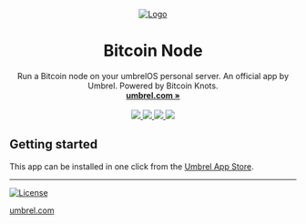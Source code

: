 <p align="center">
  <a href="https://apps.umbrel.com/app/bitcoin">
    <img src="https://github.com/user-attachments/assets/b9ff1e96-f899-41e3-8295-3247b88f6f79" alt="Logo">
  </a>
  <h1 align="center">Bitcoin Node</h1>
  <p align="center">
    Run a Bitcoin node on your umbrelOS personal server. An official app by Umbrel. Powered by Bitcoin Knots.
    <br />
    <a href="https://umbrel.com"><strong>umbrel.com »</strong></a>
    <br />
    <br />
    <a href="https://twitter.com/umbrel">
      <img src="https://img.shields.io/twitter/follow/umbrel?style=social" />
    </a>
    <a href="https://t.me/getumbrel">
      <img src="https://img.shields.io/badge/community-chat-%235351FB">
    </a>
    <a href="https://reddit.com/r/getumbrel">
      <img src="https://img.shields.io/reddit/subreddit-subscribers/getumbrel?style=social">
    </a>
    <a href="https://community.getumbrel.com">
      <img src="https://img.shields.io/badge/community-forum-%235351FB">
    </a>
  </p>
</p>

## Getting started

This app can be installed in one click from the [Umbrel App Store](https://apps.umbrel.com/app/bitcoin).

---

[![License](https://img.shields.io/github/license/getumbrel/umbrel-bitcoin?color=%235351FB)](https://github.com/getumbrel/umbrel-bitcoin/blob/master/LICENSE.md)

[umbrel.com](https://umbrel.com)